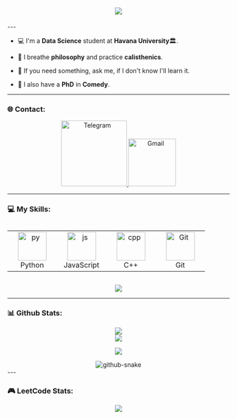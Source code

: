 <h1 align="center">
    <img src="https://readme-typing-svg.herokuapp.com?font=Righteous&size=35&center=true&vCenter=true&width=500&height=60&duration=4000&lines=Hello+There!!+👋;+I'm+Luis+Ernesto+and+I'm+from+Cuba+🇨🇺!" /> 
</h1>
---


- 💻 I'm a **Data Science** student at **Havana University**🏛.

- 👾 I breathe **philosophy** and practice **calisthenics**.

- 💬 If you need something, ask me, if I don't know I'll learn it.

- 🤡 I also have a **PhD** in **Comedy**.


---
  
  
### 🌐 Contact:
<p align="center">
  <a href="https://t.me/Lerne03">
    <img alt="Telegram" width="149px" src="https://img.shields.io/badge/Telegram-2CA5E0?style=for-the-badge&logo=telegram&logoColor=white" />
  </a>
  <a target="_blank" href="mailto:luisernestoserras@gmail.com">
    <img  alt="Gmail" width="108px" src="https://img.shields.io/badge/Gmail-D14836?style=for-the-badge&logo=gmail&logoColor=white" />
  </a>
</p>

---

### 💻 My Skills:

<div style="display: flex; align-items: flex-start; align: center">
<table align="center">
  <tr>
    <td align="center" width="96">
        <img src="https://techstack-generator.vercel.app/python-icon.svg" alt="py" width="65" height="65" />
      <br>Python
    </td>
    <td align="center" width="96">
        <img src="https://techstack-generator.vercel.app/js-icon.svg" alt="js" width="65" height="65" />
      <br>JavaScript
    </td>
    <td align="center" width="96">
        <img src="https://techstack-generator.vercel.app/cpp-icon.svg" alt="cpp" width="65" height="65" />
      <br>C++
    </td>
    <td align="center" width="96"> 
        <img src="https://techstack-generator.vercel.app/github-icon.svg" width="65" height="65" alt="Git" />
      <br>Git
    </td>         
 </tr>
</table>

</div>
<p align="center">
  <a href="https://skillicons.dev">
  <img src="https://skillicons.dev/icons?i=linux,vscode,git,html,css,latex,r,md,matlab"/>
  </a>
</p>

---


### 📊 Github Stats:
<p align="center">
  <a>
    <img src="https://github-readme-stats.vercel.app/api?username=LFrench03&theme=dracula&show_icons=true&hide_border=true&bg_color=101010"/>
    <br />
    <img src="https://github-readme-stats.vercel.app/api/top-langs/?username=LFrench03&theme=dracula&show_icons=true&hide_border=true&bg_color=101010"/>
  </a>
</p>
<p align="center">
  <a href="https://github.com/LFrench03">
    <img src="https://komarev.com/ghpvc/?username=LFrench03&color=red&style=for-the-badge)" />
  </a>
</p>
<div style="text-align: center;">
  <picture>
    <source media="(prefers-color-scheme: dark)" srcset="https://github.com/LFrench03/LFrench03/blob/output/github-snake-dark.svg" />
    <source media="(prefers-color-scheme: light)" srcset="https://github.com/LFrench03/LFrench03/blob/output/github-snake.svg" />
    <img alt="github-snake" src="https://github.com/LFrench03/LFrench03/blob/output/ocean.gif" />
  </picture>
</div>
---

### 🎮 LeetCode Stats:
<p align="center">
  <a>
    <img src="https://leetcard.jacoblin.cool/Lerne03"/>
    <br />
  </a>
</p>
